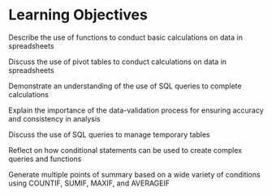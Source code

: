 # Learning Objectives
Describe the use of functions to conduct basic calculations on data in spreadsheets

Discuss the use of pivot tables to conduct calculations on data in spreadsheets

Demonstrate an understanding of the use of SQL queries to complete calculations

Explain the importance of the data-validation process for ensuring accuracy and consistency in analysis

Discuss the use of SQL queries to manage temporary tables

Reflect on how conditional statements can be used to create complex queries and functions

Generate multiple points of summary based on a wide variety of conditions using COUNTIF, SUMIF, MAXIF, and AVERAGEIF

